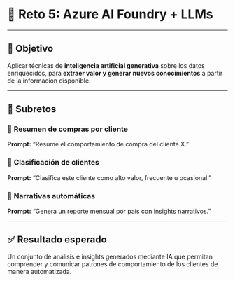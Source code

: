 # 🚀 **Reto 5: Azure AI Foundry + LLMs**

---

## 🎯 **Objetivo**

Aplicar técnicas de **inteligencia artificial generativa** sobre los datos enriquecidos, para **extraer valor y generar nuevos conocimientos** a partir de la información disponible.

---

## 🧩 **Subretos**

### 🧠 **Resumen de compras por cliente**
**Prompt:** “Resume el comportamiento de compra del cliente X.”

### 🧩 **Clasificación de clientes**
**Prompt:** “Clasifica este cliente como alto valor, frecuente u ocasional.”

### 🧩 **Narrativas automáticas**
**Prompt:** “Genera un reporte mensual por país con insights narrativos.”

---

## ✅ **Resultado esperado**

Un conjunto de análisis e insights generados mediante IA que permitan comprender y comunicar patrones de comportamiento de los clientes de manera automatizada.
